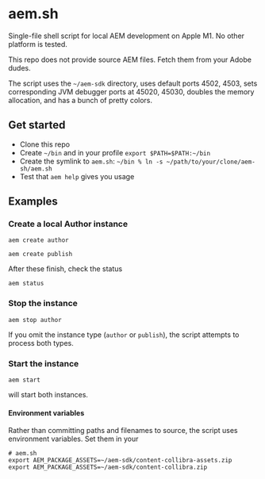 # aem.sh

Single-file shell script for local AEM development on Apple M1. No other platform is tested.

This repo does not provide source AEM files. Fetch them from your Adobe dudes.

The script uses the `~/aem-sdk` directory, uses default ports 4502, 4503, sets corresponding JVM debugger ports at 45020, 45030, doubles the memory allocation, and has a bunch of pretty colors.


## Get started

* Clone this repo
* Create `~/bin` and in your profile `export $PATH=$PATH:~/bin`
* Create the symlink to `aem.sh`: `~/bin % ln -s ~/path/to/your/clone/aem-sh/aem.sh`
* Test that `aem help` gives you usage


## Examples

### Create a local Author instance

```
aem create author
```

```
aem create publish
```

After these finish, check the status


```
aem status
```

### Stop the instance

```
aem stop author
```

If you omit the instance type (`author` or `publish`), the script attempts to process both types.

### Start the instance

```
aem start
```

will start both instances.


#### Environment variables

Rather than committing paths and filenames to source, the script uses environment variables. Set them in your

```
# aem.sh
export AEM_PACKAGE_ASSETS=~/aem-sdk/content-collibra-assets.zip
export AEM_PACKAGE_ASSETS=~/aem-sdk/content-collibra.zip
```